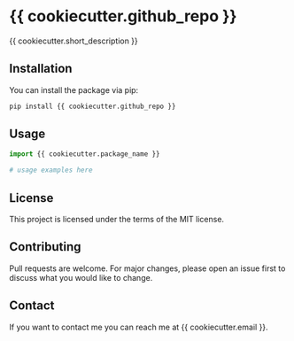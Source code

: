 # {{ cookiecutter.github_repo }}

{{ cookiecutter.short_description }}

## Installation

You can install the package via pip:

```bash
pip install {{ cookiecutter.github_repo }}
```

## Usage

```python
import {{ cookiecutter.package_name }}

# usage examples here
```

## License

This project is licensed under the terms of the MIT license.

## Contributing

Pull requests are welcome. For major changes, please open an issue first to discuss what you would like to change.

## Contact

If you want to contact me you can reach me at {{ cookiecutter.email }}.
